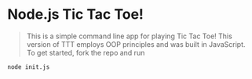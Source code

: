 # Node.js Tic Tac Toe!

> This is a simple command line app for playing Tic Tac Toe! 
> This version of TTT employs OOP principles and was built in JavaScript.
> To get started, fork the repo and run 
```sh
node init.js
```
